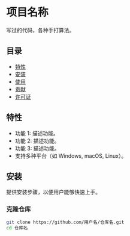 # 项目名称

写过的代码，各种手打算法。

## 目录

- [特性](#特性)
- [安装](#安装)
- [使用](#使用)
- [贡献](#贡献)
- [许可证](#许可证)

## 特性

- 功能 1: 描述功能。
- 功能 2: 描述功能。
- 功能 3: 描述功能。
- 支持多种平台（如 Windows, macOS, Linux）。

## 安装

提供安装步骤，以便用户能够快速上手。

### 克隆仓库

```bash
git clone https://github.com/用户名/仓库名.git
cd 仓库名
